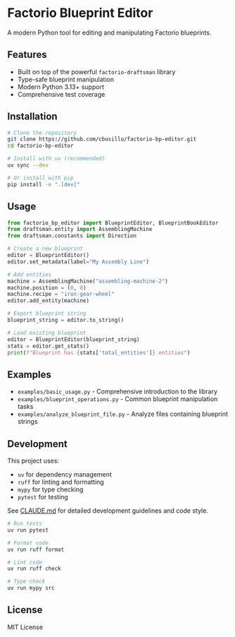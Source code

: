 # Factorio Blueprint Editor

A modern Python tool for editing and manipulating Factorio blueprints.

## Features

- Built on top of the powerful `factorio-draftsman` library
- Type-safe blueprint manipulation
- Modern Python 3.13+ support
- Comprehensive test coverage

## Installation

```bash
# Clone the repository
git clone https://github.com/cbusillo/factorio-bp-editor.git
cd factorio-bp-editor

# Install with uv (recommended)
uv sync --dev

# Or install with pip
pip install -e ".[dev]"
```

## Usage

```python
from factorio_bp_editor import BlueprintEditor, BlueprintBookEditor
from draftsman.entity import AssemblingMachine
from draftsman.constants import Direction

# Create a new blueprint
editor = BlueprintEditor()
editor.set_metadata(label="My Assembly Line")

# Add entities
machine = AssemblingMachine("assembling-machine-2")
machine.position = (0, 0)
machine.recipe = "iron-gear-wheel"
editor.add_entity(machine)

# Export blueprint string
blueprint_string = editor.to_string()

# Load existing blueprint
editor = BlueprintEditor(blueprint_string)
stats = editor.get_stats()
print(f"Blueprint has {stats['total_entities']} entities")
```

## Examples

- `examples/basic_usage.py` - Comprehensive introduction to the library
- `examples/blueprint_operations.py` - Common blueprint manipulation tasks
- `examples/analyze_blueprint_file.py` - Analyze files containing blueprint strings

## Development

This project uses:
- `uv` for dependency management
- `ruff` for linting and formatting
- `mypy` for type checking
- `pytest` for testing

See [CLAUDE.md](CLAUDE.md) for detailed development guidelines and code style.

```bash
# Run tests
uv run pytest

# Format code
uv run ruff format

# Lint code
uv run ruff check

# Type check
uv run mypy src
```

## License

MIT License